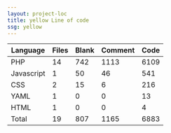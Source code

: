 ```yaml
---
layout: project-loc
title: yellow Line of code
ssg: yellow
---
```

<div class="table-responsive">
<table class="table">
<thead><tr>
<th>Language</th>
<th>Files</th>
<th>Blank</th>
<th>Comment</th>
<th>Code</th>
</tr></thead><tbody>
<tr><td>PHP</td><td> 14</td><td> 742</td><td> 1113</td><td> 6109</td></tr>
<tr><td>Javascript</td><td> 1</td><td> 50</td><td> 46</td><td> 541</td></tr>
<tr><td>CSS</td><td> 2</td><td> 15</td><td> 6</td><td> 216</td></tr>
<tr><td>YAML</td><td> 1</td><td> 0</td><td> 0</td><td> 13</td></tr>
<tr><td>HTML</td><td> 1</td><td> 0</td><td> 0</td><td> 4</td></tr>
<tr><td>Total</td><td>19</td><td>807</td><td>1165</td><td>6883</td></tr>
</tbody></table></div>

